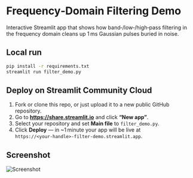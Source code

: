 
# Frequency‑Domain Filtering Demo

Interactive Streamlit app that shows how band‑/low‑/high‑pass filtering in the frequency domain
cleans up 1 ms Gaussian pulses buried in noise.

## Local run

```bash
pip install -r requirements.txt
streamlit run filter_demo.py
```

## Deploy on Streamlit Community Cloud

1. Fork or clone this repo, or just upload it to a new public GitHub repository.
2. Go to **https://share.streamlit.io** and click **“New app”**.
3. Select your repository and set **Main file** to `filter_demo.py`.
4. Click **Deploy** — in ~1 minute your app will be live at  
   `https://<your‑handle>-filter-demo.streamlit.app`.

## Screenshot

![Screenshot](https://raw.githubusercontent.com/streamlit/streamlit/master/examples/demos/media/demo-gif.gif)
